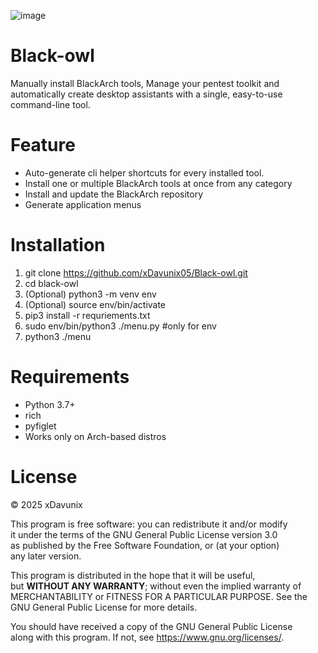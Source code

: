 <!--
keywords: blackarch, blackarch linux, blackarch tools, pentest, pentesting, penetration testing, ethical hacking, hacking tools, security tools, linux security, arch linux, archlinux, cli, terminal, toolkit, automation, helper, menu, installer, batch install, desktop shortcut, cybersecurity, red team, blue team, CTF, bug bounty, exploit, forensics, wireless hacking, malware analysis, reverse engineering, blackarch repository, blackarch installer, blackarch menu, blackarch helper, blackarch automation, blackarch pentest, blackarch categories, blackarch desktop, blackarch launcher, blackarch wrapper, blackarch script, blackarch update, blackarch setup, blackarch easy, blackarch user-friendly
-->
![image](https://github.com/user-attachments/assets/a1255383-f863-47cb-a427-8410a432d821)

# Black-owl
Manually install BlackArch tools, Manage your pentest toolkit and automatically create desktop assistants with a single, easy-to-use command-line tool.

# Feature
- Auto-generate cli helper shortcuts for every installed tool.
- Install one or multiple BlackArch tools at once from any category
- Install and update the BlackArch repository
- Generate application menus
  
# Installation
  
1. git clone https://github.com/xDavunix05/Black-owl.git
2. cd black-owl
3. (Optional) python3 -m venv env
4. (Optional) source env/bin/activate
5. pip3 install -r requriements.txt
6. sudo env/bin/python3 ./menu.py #only for env
7. python3 ./menu
 
# Requirements
- Python 3.7+
- rich
- pyfiglet
- Works only on Arch-based distros


# License

© 2025 xDavunix

This program is free software: you can redistribute it and/or modify  
it under the terms of the GNU General Public License version 3.0  
as published by the Free Software Foundation, or (at your option)  
any later version.

This program is distributed in the hope that it will be useful,  
but **WITHOUT ANY WARRANTY**; without even the implied warranty of  
MERCHANTABILITY or FITNESS FOR A PARTICULAR PURPOSE. See the  
GNU General Public License for more details.

You should have received a copy of the GNU General Public License  
along with this program. If not, see <https://www.gnu.org/licenses/>.
